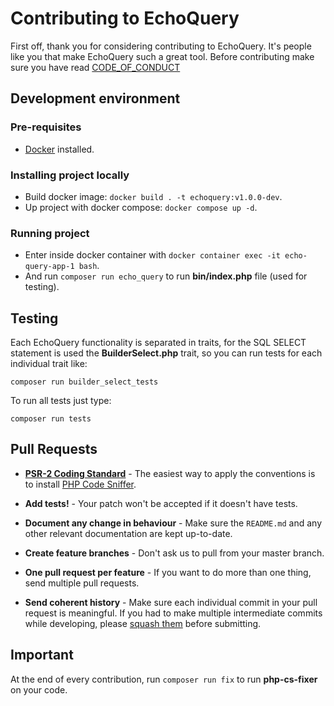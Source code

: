 # Contributing to EchoQuery

First off, thank you for considering contributing to EchoQuery. It's people like you that make EchoQuery such a great tool.
Before contributing make sure you have read [CODE_OF_CONDUCT](https://github.com/castroitalo/echo-query/blob/main/CODE_OF_CONDUCT.md)

## Development environment

### Pre-requisites

- [Docker](https://www.docker.com/) installed.

### Installing project locally

- Build docker image: `docker build . -t echoquery:v1.0.0-dev`.
- Up project with docker compose: `docker compose up -d`.

### Running project
- Enter inside docker container with `docker container exec -it echo-query-app-1 bash`.
- And run `composer run echo_query` to run **bin/index.php** file (used for testing).

## Testing

Each EchoQuery functionality is separated in traits, for the SQL SELECT statement is used the **BuilderSelect.php** trait, so you can run tests for each individual trait like:

```shell
composer run builder_select_tests
```

To run all tests just type:

```shell
composer run tests
```

## Pull Requests

- **[PSR-2 Coding Standard](https://github.com/php-fig/fig-standards/blob/master/accepted/PSR-2-coding-style-guide.md)** - The easiest way to apply the conventions is to install [PHP Code Sniffer](http://pear.php.net/package/PHP_CodeSniffer).

- **Add tests!** - Your patch won't be accepted if it doesn't have tests.

- **Document any change in behaviour** - Make sure the `README.md` and any other relevant documentation are kept up-to-date.

- **Create feature branches** - Don't ask us to pull from your master branch.

- **One pull request per feature** - If you want to do more than one thing, send multiple pull requests.

- **Send coherent history** - Make sure each individual commit in your pull request is meaningful. If you had to make multiple intermediate commits while developing, please [squash them](http://www.git-scm.com/book/en/v2/Git-Tools-Rewriting-History#Changing-Multiple-Commit-Messages) before submitting.

## Important

At the end of every contribution, run `composer run fix` to run **php-cs-fixer** on your code.
